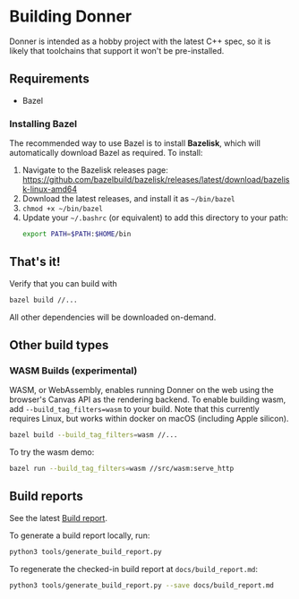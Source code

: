 # Building Donner

Donner is intended as a hobby project with the latest C++ spec, so it is likely that toolchains that support it won't be pre-installed.

## Requirements

- Bazel

### Installing Bazel

The recommended way to use Bazel is to install **Bazelisk**, which will automatically download Bazel as required. To install:

1. Navigate to the Bazelisk releases page: https://github.com/bazelbuild/bazelisk/releases/latest/download/bazelisk-linux-amd64
2. Download the latest releases, and install it as `~/bin/bazel`
3. `chmod +x ~/bin/bazel`
4. Update your `~/.bashrc` (or equivalent) to add this directory to your path:
   ```sh
   export PATH=$PATH:$HOME/bin
   ```

## That's it!

Verify that you can build with

```sh
bazel build //...
```

All other dependencies will be downloaded on-demand.

## Other build types

### WASM Builds (experimental)

WASM, or WebAssembly, enables running Donner on the web using the browser's Canvas API as the rendering backend. To enable building wasm, add `--build_tag_filters=wasm` to your build. Note that this currently requires Linux, but works within docker on macOS (including Apple silicon).

```sh
bazel build --build_tag_filters=wasm //...
```

To try the wasm demo:

```sh
bazel run --build_tag_filters=wasm //src/wasm:serve_http
```

## Build reports

See the latest [Build report](../build_report.md).

To generate a build report locally, run:

```sh
python3 tools/generate_build_report.py
```

To regenerate the checked-in build report at `docs/build_report.md`:

```sh
python3 tools/generate_build_report.py --save docs/build_report.md
```
